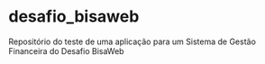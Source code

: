 # desafio_bisaweb
Repositório do teste de uma aplicação para um Sistema de Gestão Financeira do Desafio BisaWeb
